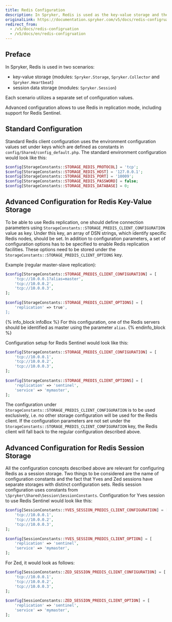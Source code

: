 ```yaml
---
title: Redis Configuration
description: In Spryker, Redis is used as the key-value storage and the session data storage.
originalLink: https://documentation.spryker.com/v5/docs/redis-configruation
redirect_from:
  - /v5/docs/redis-configruation
  - /v5/docs/en/redis-configruation
---
```


## Preface

In Spryker, Redis is used in two scenarios:

* key-value storage (modules: `Spryker.Storage`, `Spryker.Collector` and `Spryker.Heartbeat`)
* session data storage (modules: `Spryker.Session`)

Each scenario utilizes a separate set of configuration values.

Advanced configuration allows to use Redis in replication mode, including support for Redis Sentinel.

## Standard Configuration

Standard Redis client configuration uses the environment configuration values set under keys which are defined as constants in `config/Shared/config_default.php`. The standard environment configuration would look like this:

```php
$config[StorageConstants::STORAGE_REDIS_PROTOCOL] = 'tcp';
$config[StorageConstants::STORAGE_REDIS_HOST] = '127.0.0.1';
$config[StorageConstants::STORAGE_REDIS_PORT] = '10009';
$config[StorageConstants::STORAGE_REDIS_PASSWORD] = false;
$config[StorageConstants::STORAGE_REDIS_DATABASE] = 0;
```

## Advanced Configuration for Redis Key-Value Storage

To be able to use Redis replication, one should define connection parameters using `StorageConstants::STORAGE_PREDIS_CLIENT_CONFIGURATION` value as key. Under this key, an array of DSN strings, which identify specific Redis nodes, should be set. In addition to configuration parameters, a set of configuration options has to be specified to enable Redis replication facilities. These options need to be stored under the `StorageConstants::STORAGE_PREDIS_CLIENT_OPTIONS` key.

Example (regular master-slave replication):

```php
$config[StorageConstants::STORAGE_PREDIS_CLIENT_CONFIGURATION] = [
    'tcp://10.0.0.1?alias=master',
    'tcp://10.0.0.2',
    'tcp://10.0.0.3',
];
 
$config[StorageConstants::STORAGE_PREDIS_CLIENT_OPTIONS] = [
    'replication' => true',
];
```

{% info_block infoBox %}
For this configuration, one of the Redis servers should be identified as master using the parameter `alias`.
{% endinfo_block %}

Configuration setup for Redis Sentinel would look like this:

```php
$config[StorageConstants::STORAGE_PREDIS_CLIENT_CONFIGURATION] = [
    'tcp://10.0.0.1',
    'tcp://10.0.0.2',
    'tcp://10.0.0.3',
];
 
$config[StorageConstants::STORAGE_PREDIS_CLIENT_OPTIONS] = [
    'replication' => 'sentinel',
    'service' => 'mymaster',
];
```

The configuration under `StorageConstants::STORAGE_PREDIS_CLIENT_CONFIGURATION` is to be used exclusively, i.e. no other storage configuration will be used for the Redis client. If the configuration parameters are not set under the `StorageConstants::STORAGE_PREDIS_CLIENT_CONFIGURATION` key, the Redis client will fall back to the regular configuration described above.

## Advanced Configuration for Redis Session Storage

All the configuration concepts described above are relevant for configuring Redis as a session storage. Two things to be considered are the name of configuration constants and the fact that Yves and Zed sessions have separate storages with distinct configuration sets. Redis session configuration uses constants from `\Spryker\Shared\Session\SessionConstants`. Configuration for Yves session to use Redis Sentinel would look like this:

```php
$config[SessionConstants::YVES_SESSION_PREDIS_CLIENT_CONFIGURATION] = [
    'tcp://10.0.0.1',
    'tcp://10.0.0.2',
    'tcp://10.0.0.3',
];
 
$config[SessionConstants::YVES_SESSION_PREDIS_CLIENT_OPTION] = [
    'replication' => 'sentinel',
    'service' => 'mymaster',
];
```

For Zed, it would look as follows:

```php
$config[SessionConstants::ZED_SESSION_PREDIS_CLIENT_CONFIGURATION] = [
    'tcp://10.0.0.1',
    'tcp://10.0.0.2',
    'tcp://10.0.0.3',
];
 
$config[SessionConstants::ZED_SESSION_PREDIS_CLIENT_OPTION] = [
    'replication' => 'sentinel',
    'service' => 'mymaster',
];
```

<!-- Last review date: Feb 19, 2019by Pavlo Asaulenko, Andrii Tserkovnyi -->
